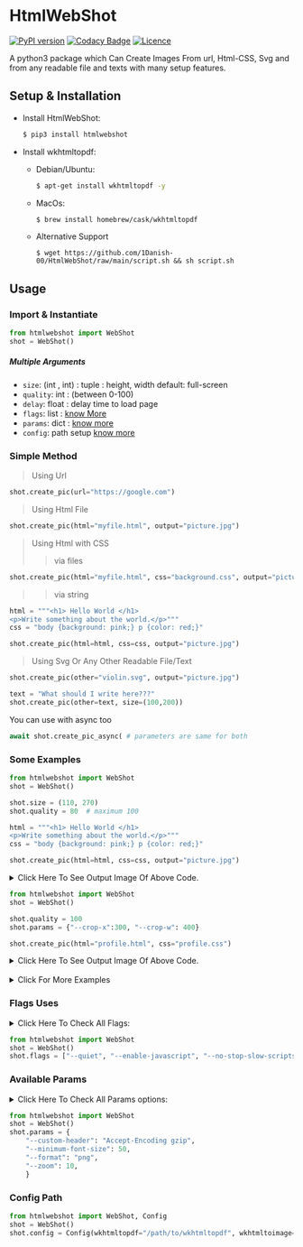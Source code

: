 # HtmlWebShot  
[![PyPI version](https://badge.fury.io/py/htmlwebshot.svg)](https://badge.fury.io/py/htmlwebshot)
[![Codacy Badge](https://app.codacy.com/project/badge/Grade/4ffdde720ca542a2973b3a79da61bd70)](https://www.codacy.com?utm_source=github.com&amp;utm_medium=referral&amp;utm_content=1Danish-00/HtmlWebShot&amp;utm_campaign=Badge_Grade)
[![Licence](https://img.shields.io/github/license/1danish-00/htmlwebshot.svg)](https://github.com/1Danish-00/HtmlWebShot/blob/main/LICENSE)  

A python3 package which Can Create Images From url, Html-CSS, Svg and from any readable file and texts with many setup features.

## Setup & Installation  
* Install HtmlWebShot:  
   ```bash
   $ pip3 install htmlwebshot
   ```  
* Install wkhtmltopdf:  
  
  * Debian/Ubuntu:  
      ```bash
      $ apt-get install wkhtmltopdf -y  
      ```  
  * MacOs:  
      ```bash
      $ brew install homebrew/cask/wkhtmltopdf
      ```  
  * Alternative Support  
      ```
      $ wget https://github.com/1Danish-00/HtmlWebShot/raw/main/script.sh && sh script.sh
      ```

## Usage  

###  Import & Instantiate  
```python
from htmlwebshot import WebShot
shot = WebShot()
```  

##### Multiple Arguments  

* `size`: (int , int) : tuple : height, width default: full-screen
* `quality`: int : (between 0-100)
* `delay`: float : delay time to load page
* `flags`: list : [know More](#flags-uses)
* `params`: dict : [know more](#available-params)
* `config`: path setup [know more](#config-path)

### Simple Method  

>  Using Url
```py
shot.create_pic(url="https://google.com")
```
>  Using Html File
```py
shot.create_pic(html="myfile.html", output="picture.jpg")
```
>  Using Html with CSS  
  >>  via files
   ```py
   shot.create_pic(html="myfile.html", css="background.css", output="picture.jpg")
   ```
  >>  via string
   ```py
   html = """<h1> Hello World </h1>
<p>Write something about the world.</p>"""
   css = "body {background: pink;} p {color: red;}" 

   shot.create_pic(html=html, css=css, output="picture.jpg")
   ```
>  Using Svg Or Any Other Readable File/Text
```py
shot.create_pic(other="violin.svg", output="picture.jpg")
```
```py
text = "What should I write here???"
shot.create_pic(other=text, size=(100,200))
```  


You can use with async too  
```py
await shot.create_pic_async( # parameters are same for both
```  

### Some Examples  

```py
from htmlwebshot import WebShot
shot = WebShot()

shot.size = (110, 270)
shot.quality = 80  # maximum 100

html = """<h1> Hello World </h1>
<p>Write something about the world.</p>"""
css = "body {background: pink;} p {color: red;}"

shot.create_pic(html=html, css=css, output="picture.jpg")
```
<details>
<summary> Click Here To See Output Image Of Above Code. </summary>
<img src="https://telegra.ph/file/7e266bf0db726865a8a00.jpg" alt="sample1"/>
</details>

```py
from htmlwebshot import WebShot
shot = WebShot()

shot.quality = 100
shot.params = {"--crop-x":300, "--crop-w": 400}

shot.create_pic(html="profile.html", css="profile.css")
```
<details>
<summary> Click Here To See Output Image Of Above Code. </summary>
<img src="https://telegra.ph/file/3d847855e8e8f1338cbad.png" alt="sample2"/>
</details>
<br>
<details>
<summary> Click For More Examples </summary>

```py
from htmlwebshot import WebShot
shot = WebShot()

shot.quality = 85
shot.flags = ["--enable-javascript"]

shot.create_pic(html="jsgraph.html")
```

<details>
<summary> Click Here To See Output Image Of Above Code. </summary>
<img src="https://telegra.ph/file/eb08c45ffd3a35a670806.png" alt="sample4"/>
</details>

```py
from kk.htmlwebshot import WebShot
shot = WebShot()

shot.flags = ["--quiet"]
shot.quality = 100

shot.create_pic(other="violin.svg", size=(500,600))
```

<details>
<summary> Click Here To See Output Image Of Above Code. </summary>
<img src="https://telegra.ph/file/a5183063ba44c5b411499.png" alt="sample3"/>
</details>

</details>

###  Flags Uses  

<details>
<summary> Click Here To Check All Flags:</summary>  

* `--quiet`: Be less verbose
* `--disable-smart-width`: To force size to be accurate
* `--custom-header-propagation`: Add HTTP headers specified by flag `--custom-header` for each resource request
* `--no-custom-header-propagation`: Don't Add HTTP headers specified by flag `--custom-header` for each resource request
* `--disable-javascript`: Don't allow web pages to run javascript
* `--enable-javascript`: Allow web pages to run javascript
* `--proxy-hostname-lookup`: Use the proxy for resolving hostnames
* `--stop-slow-scripts`: Stop slow running javascripts
* `--no-stop-slow-scripts`: Don't Stop slow running javascripts
</details>

```py
from htmlwebshot import WebShot
shot = WebShot()
shot.flags = ["--quiet", "--enable-javascript", "--no-stop-slow-scripts"]
```

### Available Params  

<details>
<summary> Click Here To Check All Params options:</summary>  

* `--bypass-proxy-for`: _`<value>`_ Bypass proxy for host (repeatable)
* `--cookie`: _`<name>` `<value>`_ Set an additional cookie (repeatable), value should be url encoded.
* `--cookie-jar`: _`<path>`_ Read and write cookies from and to the supplied cookie jar file
* `--crop-h`: _`<int>`_ Set height for cropping
* `--crop-w`: _`<int>`_ Set width for cropping
* `--crop-x`: _`<int>`_ Set x coordinate for cropping
* `--crop-y`: _`<int>`_ Set y coordinate for cropping
* `--custom-header`: _`<name>` `<value>`_ Set an additional HTTP header (repeatable)
* `--encoding`: _`<encoding>`_ Set the default text encoding, for input
* `--format`: _`<format>`_ Output file format
* `--minimum-font-size`: _`<int>`_ Minimum font size
* `--password`: _`<password>`_ HTTP Authentication password
* `--post`: _`<name>` `<value>`_ Add an additional post field (repeatable)
* `--post-file`: _`<name> <path>`_ Post an additional file (repeatable)
* `--proxy`: _`<proxy>`_ Use a proxy
* `--run-script`: _`<js>`_ Run this additional javascript after the page is done loading (repeatable)
* `--ssl-crt-path`: _`<path>`_ Path to the ssl client cert public key in OpenSSL PEM format, optionally followed by intermediate ca and trusted certs
* `--ssl-key-password`: _`<password>`_ Password to ssl client cert private key
* `--ssl-key-path`: _`<path>`_ Path to ssl client cert private key in OpenSSL PEM format
* `--user-style-sheet`: _`<path>`_ Specify a user style sheet, to load with every page
* `--username`: _`<username>`_ HTTP Authentication username
* `--window-status`: _`<windowStatus>`_ Wait until window.status is equal to this string before rendering page
* `--zoom`: _`<float>`_ Use this zoom factor
</details>

```py
from htmlwebshot import WebShot
shot = WebShot()
shot.params = {
    "--custom-header": "Accept-Encoding gzip",
    "--minimum-font-size": 50,
    "--format": "png",
    "--zoom": 10,
    }
```

### Config Path  

```py
from htmlwebshot import WebShot, Config
shot = WebShot()
shot.config = Config(wkhtmltopdf="/path/to/wkhtmltopdf", wkhtmltoimage="/path/to/wkhtmltoimage")
```
